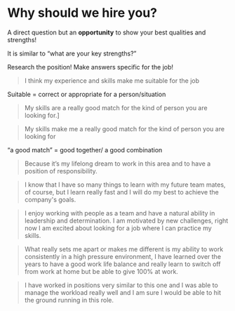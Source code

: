 # Why should we hire you?

A direct question but an **opportunity** to
show your best qualities and strengths!

It is similar to “what are your key strengths?”

Research the position!
Make answers specific for the job!

>I think my experience and skills make me suitable for the job

Suitable = correct or appropriate for a person/situation

> My skills are a really good match for the kind of person you are looking for.]

>My skills make me a really good match for the kind of person you are looking for

“a good match” = good together/ a good combination

>Because it’s my lifelong dream to work in this area and to have a position of responsibility.

>I know that I have so many things to learn with my future team mates, of course, but I learn really fast and I will do my best to achieve the company's goals.

> I enjoy working with people as a team and have a natural ability in leadership and determination. I am motivated by new challenges, right now I am excited about looking for a job where I can practice my skills.

> What really sets me apart or makes me different is my ability to work consistently in a high pressure environment, I have learned over the years to have a good work life balance and really learn to switch off from work at home but be able to give 100% at work.

> I have worked in positions very similar to this one and I was able to manage the workload really well and I am sure I would be able to hit the ground running in this role.

